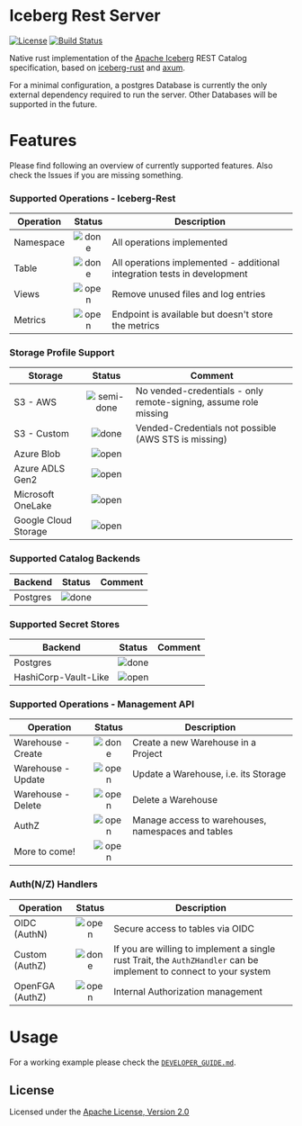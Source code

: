# Iceberg Rest Server
[![License](https://img.shields.io/badge/License-Apache_2.0-blue.svg)](https://opensource.org/licenses/Apache-2.0)
[![Build Status][actions-badge]][actions-url]

[actions-badge]: https://github.com/hansetag/iceberg-rest-server/workflows/CI/badge.svg
[actions-url]: https://github.com/hansetag/iceberg-rest-server/actions?query=workflow%3ACI+branch%3Amain

Native rust implementation of the [Apache Iceberg](https://iceberg.apache.org/) REST Catalog specification, based on [iceberg-rust](https://github.com/apache/iceberg-rust) and [axum](https://docs.rs/axum/latest/axum/).

For a minimal configuration, a postgres Database is currently the only external dependency required to run the server. Other Databases will be supported in the future.

# Features

Please find following an overview of currently supported features.
Also check the Issues if you are missing something.

### Supported Operations - Iceberg-Rest

| Operation | Status  | Description                                         |
|-----------|:-------:|-----------------------------------------------------|
| Namespace | ![done] | All operations implemented                          |
| Table     | ![done] | All operations implemented - additional integration tests in development     |
| Views     | ![open] | Remove unused files and log entries                 |
| Metrics   | ![open] | Endpoint is available but doesn't store the metrics |

### Storage Profile Support

| Storage              |    Status    | Comment                                                          |
|----------------------|:------------:|------------------------------------------------------------------|
| S3 - AWS             | ![semi-done] | No vended-credentials - only remote-signing, assume role missing |
| S3 - Custom          |   ![done]    | Vended-Credentials not possible (AWS STS is missing)             |
| Azure Blob           |   ![open]    |                                                                  |
| Azure ADLS Gen2      |   ![open]    |                                                                  |
| Microsoft OneLake    |   ![open]    |                                                                  |
| Google Cloud Storage |   ![open]    |                                                                  |


### Supported Catalog Backends

| Backend                       | Status  | Comment |
|-------------------------------|:-------:|---------|
| Postgres             | ![done] |         |


### Supported Secret Stores
| Backend                       | Status  | Comment |
|-------------------------------|:-------:|---------|
| Postgres             | ![done] |         |
| HashiCorp-Vault-Like | ![open] |         |

### Supported Operations - Management API

| Operation          | Status  | Description                                        |
|--------------------|:-------:|----------------------------------------------------|
| Warehouse - Create | ![done] | Create a new Warehouse in a Project                |
| Warehouse - Update | ![open] | Update a Warehouse, i.e. its Storage               |
| Warehouse - Delete | ![open] | Delete a Warehouse                                 |
| AuthZ              | ![open] | Manage access to warehouses, namespaces and tables |
| More to come!      | ![open] |                                                    |

### Auth(N/Z) Handlers

| Operation       | Status  | Description                       |
|-----------------|:-------:|-----------------------------------|
| OIDC (AuthN)    | ![open] | Secure access to tables via OIDC  |
| Custom (AuthZ) | ![done] | If you are willing to implement a single rust Trait, the `AuthZHandler` can be implement to connect to your system |
| OpenFGA (AuthZ) | ![open] | Internal Authorization management |

# Usage
For a working example please check the [`DEVELOPER_GUIDE.md`](./DEVELOPER_GUIDE.md).

## License

Licensed under the [Apache License, Version 2.0](http://www.apache.org/licenses/LICENSE-2.0)


[open]: https://cdn.jsdelivr.net/gh/Readme-Workflows/Readme-Icons@main/icons/octicons/IssueNeutral.svg
[semi-done]: https://cdn.jsdelivr.net/gh/Readme-Workflows/Readme-Icons@main/icons/octicons/ApprovedChangesGrey.svg
[done]: https://cdn.jsdelivr.net/gh/Readme-Workflows/Readme-Icons@main/icons/octicons/ApprovedChanges.svg
